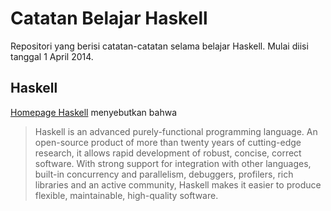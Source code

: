 # Catatan Belajar Haskell

Repositori yang berisi catatan-catatan selama belajar Haskell. Mulai diisi tanggal 1 April 2014.

## Haskell

[Homepage Haskell](http://www.haskell.org/haskellwiki/Haskell) menyebutkan bahwa

> Haskell is an advanced purely-functional programming language.
> An open-source product of more than twenty years of cutting-edge
> research, it allows rapid development of robust, concise, correct
> software. With strong support for integration with other languages,
> built-in concurrency and parallelism, debuggers, profilers,
> rich libraries and an active community, Haskell makes it easier
> to produce flexible, maintainable, high-quality software.

